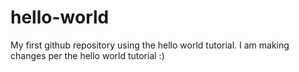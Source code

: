 # hello-world
My first github repository using the hello world tutorial.
I am making changes per the hello world tutorial :)
